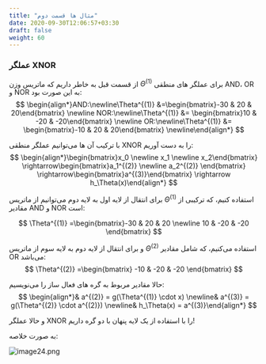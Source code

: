 ```yaml
---
title: "مثال ها قسمت دوم"
date: 2020-09-30T12:06:57+03:30
draft: false
weight: 60
---
```


### عملگر XNOR

از قسمت قبل به خاطر داریم که ماتریس وزن $\Theta^{(1)}$ برای عملگر های منطقی 
AND، OR و NOR به این صورت بود:
$$
\begin{align*}AND:\newline\Theta^{(1)} &=\begin{bmatrix}-30 & 20 & 20\end{bmatrix} \newline NOR:\newline\Theta^{(1)} &= \begin{bmatrix}10 & -20 & -20\end{bmatrix} \newline OR:\newline\Theta^{(1)} &= \begin{bmatrix}-10 & 20 & 20\end{bmatrix} \newline\end{align*}
$$

با ترکیب آن ها می‌توانیم عملگر منطقی XNOR را به دست آوریم:
$$
\begin{align*}\begin{bmatrix}x_0 \newline x_1 \newline x_2\end{bmatrix} \rightarrow\begin{bmatrix}a_1^{(2)} \newline a_2^{(2)} \end{bmatrix} \rightarrow\begin{bmatrix}a^{(3)}\end{bmatrix} \rightarrow h_\Theta(x)\end{align*}
$$

برای انتقال از لایه اول به لایه دوم می‌توانیم از ماتریس $\Theta^{(1)}$ استفاده کنیم،
که ترکیبی از مقادیر AND و NOR است:

$$
\Theta^{(1)} =\begin{bmatrix}-30 & 20 & 20 \newline 10 & -20 & -20 \end{bmatrix}
$$

و برای انتقال از لایه دوم به لایه سوم از ماتریس $\Theta^{(2)}$ استفاده می‌کنیم،
که شامل مقادیر OR می‌باشد:
$$
\Theta^{(2)} =\begin{bmatrix} -10 & -20 & -20 \end{bmatrix}
$$

حالا مقادیر مربوط به گره های فعال ساز را می‌نویسیم:
$$
\begin{align*}& a^{(2)} = g(\Theta^{(1)} \cdot x) \newline& a^{(3)} = g(\Theta^{(2)} \cdot a^{(2)}) \newline& h_\Theta(x) = a^{(3)}\end{align*}
$$

و حالا عملگر XNOR را با استفاده از یک لایه پنهان با دو گره داریم!

به صورت خلاصه:

![image24.png](../images/image24.png?width=40pc)
